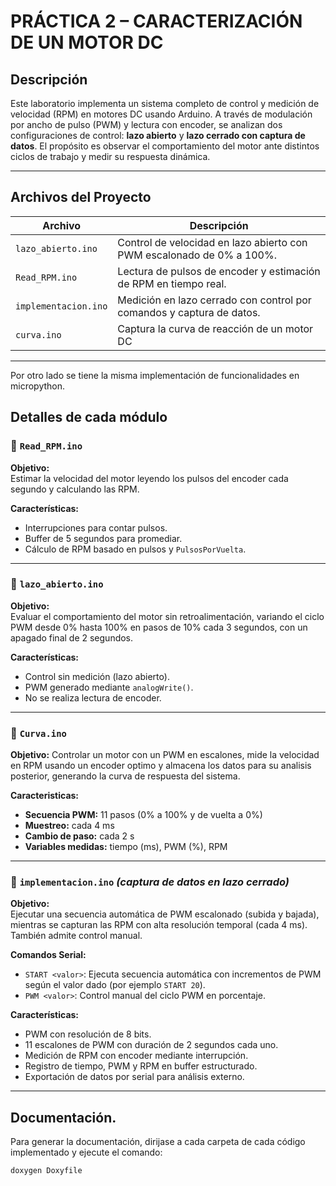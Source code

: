 # PRÁCTICA 2 – CARACTERIZACIÓN DE UN MOTOR DC

## Descripción

Este laboratorio implementa un sistema completo de control y medición de velocidad (RPM) en motores DC usando Arduino. A través de modulación por ancho de pulso (PWM) y lectura con encoder, se analizan dos configuraciones de control: **lazo abierto** y **lazo cerrado con captura de datos**. El propósito es observar el comportamiento del motor ante distintos ciclos de trabajo y medir su respuesta dinámica.

---

## Archivos del Proyecto

| Archivo                | Descripción                                                                 |
|------------------------|-----------------------------------------------------------------------------|
| `lazo_abierto.ino`     | Control de velocidad en lazo abierto con PWM escalonado de 0% a 100%.       |
| `Read_RPM.ino`         | Lectura de pulsos de encoder y estimación de RPM en tiempo real.            |
| `implementacion.ino`   | Medición en lazo cerrado con control por comandos y captura de datos.       |
| `curva.ino` | Captura la curva de reacción de un motor DC |

---
Por otro lado se tiene la misma implementación de funcionalidades en micropython.

## Detalles de cada módulo

### 🔹 `Read_RPM.ino`

**Objetivo:**  
Estimar la velocidad del motor leyendo los pulsos del encoder cada segundo y calculando las RPM.

**Características:**
- Interrupciones para contar pulsos.
- Buffer de 5 segundos para promediar.
- Cálculo de RPM basado en pulsos y `PulsosPorVuelta`.


---
### 🔹 `lazo_abierto.ino`

**Objetivo:**  
Evaluar el comportamiento del motor sin retroalimentación, variando el ciclo PWM desde 0% hasta 100% en pasos de 10% cada 3 segundos, con un apagado final de 2 segundos.

**Características:**
- Control sin medición (lazo abierto).
- PWM generado mediante `analogWrite()`.
- No se realiza lectura de encoder.

---


### 🔹 `Curva.ino`

**Objetivo:**
Controlar un motor con un PWM en escalones, mide la velocidad en RPM usando un encoder optimo y almacena los datos para su analisis posterior, generando la curva de respuesta del sistema.

**Caracteristicas:**

- **Secuencia PWM:** 11 pasos (0% a 100% y de vuelta a 0%)  
- **Muestreo:** cada 4 ms  
- **Cambio de paso:** cada 2 s  
- **Variables medidas:** tiempo (ms), PWM (%), RPM  


---

### 🔹 `implementacion.ino` *(captura de datos en lazo cerrado)*

**Objetivo:**  
Ejecutar una secuencia automática de PWM escalonado (subida y bajada), mientras se capturan las RPM con alta resolución temporal (cada 4 ms). También admite control manual.

**Comandos Serial:**
- `START <valor>`: Ejecuta secuencia automática con incrementos de PWM según el valor dado (por ejemplo `START 20`).
- `PWM <valor>`: Control manual del ciclo PWM en porcentaje.

**Características:**
- PWM con resolución de 8 bits.
- 11 escalones de PWM con duración de 2 segundos cada uno.
- Medición de RPM con encoder mediante interrupción.
- Registro de tiempo, PWM y RPM en buffer estructurado.
- Exportación de datos por serial para análisis externo.

---

## Documentación.
Para generar la documentación, dirijase a cada carpeta de cada código implementado y ejecute el comando: 

```bash
doxygen Doxyfile

```
